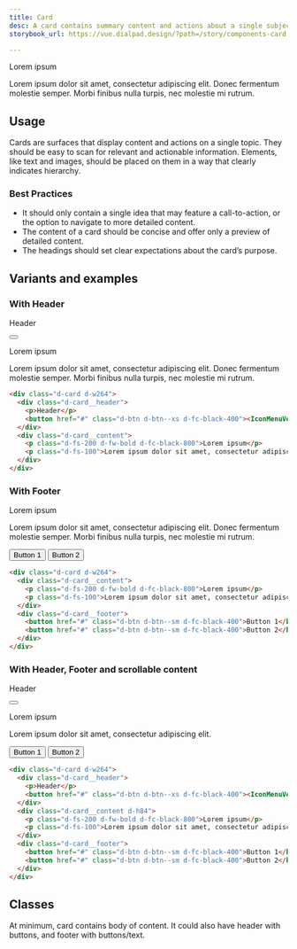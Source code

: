 ```yaml
---
title: Card
desc: A card contains summary content and actions about a single subject. It can be used by itself or within a list, and is generally interactive.
storybook_url: https://vue.dialpad.design/?path=/story/components-card--default

---
```

<code-well-header>
  <div class="d-card d-w264">
      <div class="d-card__content">
        <p class="d-fs-200 d-fw-bold d-fc-black-800">Lorem ipsum</p>
        <p class="d-fs-100">Lorem ipsum dolor sit amet, consectetur adipiscing elit. Donec fermentum molestie semper. Morbi finibus nulla turpis, nec molestie mi rutrum.</p>
      </div>
  </div>
</code-well-header>

## Usage

Cards are surfaces that display content and actions on a single topic.
They should be easy to scan for relevant and actionable information. Elements, like text and images, should be placed on them in a way that clearly indicates hierarchy.

<dialtone-usage>
<template #do>

- To display content and actions on a single topic.
</template>
<template #dont>

- Add too many call-to-action elements to the same card. A card should only contain a single primary action.
- Inform users about important changes.
</template>
</dialtone-usage>

### Best Practices

- It should only contain a single idea that may feature a call-to-action, or the option to navigate to more detailed content.
- The content of a card should be concise and offer only a preview of detailed content.
- The headings should set clear expectations about the card’s purpose.

## Variants and examples

### With Header

<code-well-header>
    <div class="d-card d-w264">
      <div class="d-card__header">
        <p>Header</p>
        <button href="#" class="d-btn d-btn--xs d-fc-black-400"><IconMenuVertical /></button>
      </div>
      <div class="d-card__content">
        <p class="d-fs-200 d-fw-bold d-fc-black-800">Lorem ipsum</p>
        <p class="d-fs-100">Lorem ipsum dolor sit amet, consectetur adipiscing elit. Donec fermentum molestie semper. Morbi finibus nulla turpis, nec molestie mi rutrum.</p>
      </div>
    </div>
</code-well-header>

```html
<div class="d-card d-w264">
  <div class="d-card__header">
    <p>Header</p>
    <button href="#" class="d-btn d-btn--xs d-fc-black-400"><IconMenuVertical /></button>
  </div>
  <div class="d-card__content">
    <p class="d-fs-200 d-fw-bold d-fc-black-800">Lorem ipsum</p>
    <p class="d-fs-100">Lorem ipsum dolor sit amet, consectetur adipiscing elit. Donec fermentum molestie semper. Morbi finibus nulla turpis, nec molestie mi rutrum.</p>
  </div>
</div>
```

### With Footer

<code-well-header>
    <div class="d-card d-w264">
      <div class="d-card__content">
        <p class="d-fs-200 d-fw-bold d-fc-black-800">Lorem ipsum</p>
        <p class="d-fs-100">Lorem ipsum dolor sit amet, consectetur adipiscing elit. Donec fermentum molestie semper. Morbi finibus nulla turpis, nec molestie mi rutrum.</p>
      </div>
      <div class="d-card__footer">
        <button href="#" class="d-btn d-btn--sm d-fc-black-400">Button 1</button>
        <button href="#" class="d-btn d-btn--sm d-fc-black-400">Button 2</button>
      </div>
    </div>
</code-well-header>

```html
<div class="d-card d-w264">
  <div class="d-card__content">
    <p class="d-fs-200 d-fw-bold d-fc-black-800">Lorem ipsum</p>
    <p class="d-fs-100">Lorem ipsum dolor sit amet, consectetur adipiscing elit. Donec fermentum molestie semper. Morbi finibus nulla turpis, nec molestie mi rutrum.</p>
  </div>
  <div class="d-card__footer">
    <button href="#" class="d-btn d-btn--sm d-fc-black-400">Button 1</button>
    <button href="#" class="d-btn d-btn--sm d-fc-black-400">Button 2</button>
  </div>
</div>
```

### With Header, Footer and scrollable content

<code-well-header>
    <div class="d-card d-w264">
      <div class="d-card__header">
        <p>Header</p>
        <button href="#" class="d-btn d-btn--xs d-fc-black-400"><IconMenuVertical /></button>
      </div>
      <div class="d-card__content d-h84">
        <p class="d-fs-200 d-fw-bold d-fc-black-800">Lorem ipsum</p>
        <p class="d-fs-100">Lorem ipsum dolor sit amet, consectetur adipiscing elit.</p>
      </div>
      <div class="d-card__footer">
        <button href="#" class="d-btn d-btn--sm d-fc-black-400">Button 1</button>
        <button href="#" class="d-btn d-btn--sm d-fc-black-400">Button 2</button>
      </div>
    </div>
</code-well-header>

```html
<div class="d-card d-w264">
  <div class="d-card__header">
    <p>Header</p>
    <button href="#" class="d-btn d-btn--xs d-fc-black-400"><IconMenuVertical /></button>
  </div>
  <div class="d-card__content d-h84">
    <p class="d-fs-200 d-fw-bold d-fc-black-800">Lorem ipsum</p>
    <p class="d-fs-100">Lorem ipsum dolor sit amet, consectetur adipiscing elit.</p>
  </div>
  <div class="d-card__footer">
    <button href="#" class="d-btn d-btn--sm d-fc-black-400">Button 1</button>
    <button href="#" class="d-btn d-btn--sm d-fc-black-400">Button 2</button>
  </div>
</div>
```

## Classes

At minimum, card contains body of content. It could also have header with buttons, and footer with buttons/text.

<component-class-table component-name="card"></component-class-table>

<script setup>
  import IconMenuVertical from '@svgIcons/IconMenuVertical.vue';
  import DialtoneUsage from '@baseComponents/DialtoneUsage.vue';
</script>
